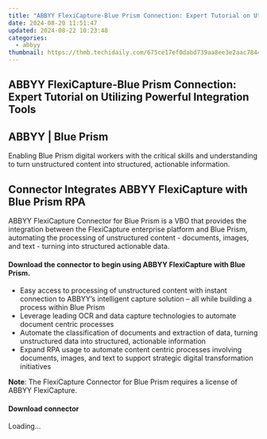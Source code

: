 ```yaml
---
title: "ABBYY FlexiCapture-Blue Prism Connection: Expert Tutorial on Utilizing Powerful Integration Tools"
date: 2024-08-20 11:51:47
updated: 2024-08-22 10:23:48
categories:
  - abbyy
thumbnail: https://thmb.techidaily.com/675ce17ef0dabd739aa8ee3e2aac7844c7deb38c517ca3120730f7fc3392ff08.jpg
---
```


## ABBYY FlexiCapture-Blue Prism Connection: Expert Tutorial on Utilizing Powerful Integration Tools

## 

## ABBYY | Blue Prism

Enabling Blue Prism digital workers with the critical skills and understanding to turn unstructured content into structured, actionable information.

## Connector Integrates ABBYY FlexiCapture with Blue Prism RPA

ABBYY FlexiCapture Connector for Blue Prism is a VBO that provides the integration between the FlexiCapture enterprise platform and Blue Prism, automating the processing of unstructured content - documents, images, and text - turning into structured actionable data.

#### Download the connector to begin using ABBYY FlexiCapture with Blue Prism.

* Easy access to processing of unstructured content with instant connection to ABBYY’s intelligent capture solution – all while building a process within Blue Prism
* Leverage leading OCR and data capture technologies to automate document centric processes
* Automate the classification of documents and extraction of data, turning unstructured data into structured, actionable information
* Expand RPA usage to automate content centric processes involving documents, images, and text to support strategic digital transformation initiatives

**Note**: The FlexiCapture Connector for Blue Prism requires a license of ABBYY FlexiCapture.

#### Download connector

Loading...



<ins class="adsbygoogle"
     style="display:block"
     data-ad-format="autorelaxed"
     data-ad-client="ca-pub-7571918770474297"
     data-ad-slot="1223367746"></ins>



<ins class="adsbygoogle"
     style="display:block"
     data-ad-client="ca-pub-7571918770474297"
     data-ad-slot="8358498916"
     data-ad-format="auto"
     data-full-width-responsive="true"></ins>
